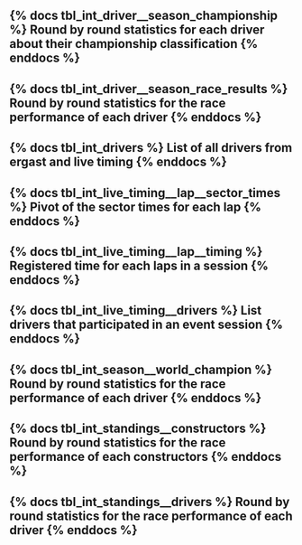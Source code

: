 {% docs tbl_int_driver__season_championship %}
Round by round statistics for each driver about their championship classification
{% enddocs %}
---
{% docs tbl_int_driver__season_race_results %}
Round by round statistics for the race performance of each driver
{% enddocs %}
---
{% docs tbl_int_drivers %}
List of all drivers from ergast and live timing
{% enddocs %}
---
{% docs tbl_int_live_timing__lap__sector_times %}
Pivot of the sector times for each lap
{% enddocs %}
---
{% docs tbl_int_live_timing__lap__timing %}
Registered time for each laps in a session
{% enddocs %}
---
{% docs tbl_int_live_timing__drivers %}
List drivers that participated in an event session
{% enddocs %}
---
{% docs tbl_int_season__world_champion %}
Round by round statistics for the race performance of each driver
{% enddocs %}
---
{% docs tbl_int_standings__constructors %}
Round by round statistics for the race performance of each constructors
{% enddocs %}
---
{% docs tbl_int_standings__drivers %}
Round by round statistics for the race performance of each driver
{% enddocs %}
---

